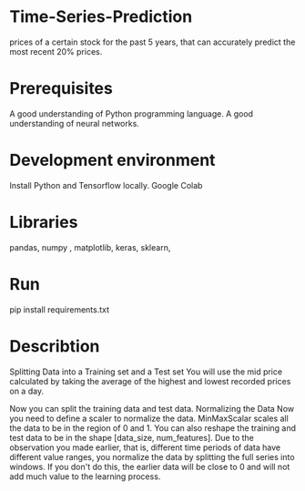 # Time-Series-Prediction
 prices of a certain stock for the past 5 years, that can accurately predict the most recent 20% prices.
# Prerequisites
A good understanding of Python programming language.
A good understanding of neural networks.
# Development environment
Install Python and Tensorflow locally.
Google Colab
# Libraries
 pandas,
 numpy ,
 matplotlib,
keras,
sklearn,
# Run
 pip install requirements.txt
# Describtion
Splitting Data into a Training set and a Test set
You will use the mid price calculated by taking the average of the highest and lowest recorded prices on a day.

Now you can split the training data and test data. 
 Normalizing the Data
Now you need to define a scaler to normalize the data. MinMaxScalar scales all the data to be in the region of 0 and 1. You can also reshape the training and test data to be in the shape [data_size, num_features].
Due to the observation you made earlier, that is, different time periods of data have different value ranges, you normalize the data by splitting the full series into windows. If you don't do this, the earlier data will be close to 0 and will not add much value to the learning process. 
